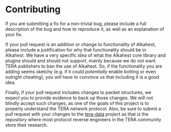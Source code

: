 # Contributing

If you are submitting a fix for a non-trivial bug, please include a full
description of the bug and how to reproduce it, as well as an explanation of
your fix.

If your pull request is an addition or change to functionality of Alkahest,
please include a justification for why that functionality should be in Alkahest.
We have a very specific idea of what the Alkahest core library and plugins
should and should not support, mainly because we do not want TERA publishers to
ban the use of Alkahest. So, if the functionality you are adding seems sketchy
(e.g. if it could *potentially* enable botting or even outright cheating), you
will have to convince us that including it is a good idea.

Finally, if your pull request includes changes to packet structures, we expect
you to provide evidence to back up those changes. We will not blindly accept such
changes, as one of the goals of this project is to properly understand the TERA
network protocol. Also, be sure to submit a pull request with your
changes to the [tera-data](https://github.com/tera-toolbox/tera-data) project as
that is the repository where most protocol reverse engineers in the TERA
community store their research.
